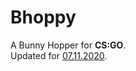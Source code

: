 # Bhoppy
A Bunny Hopper for **CS:GO**. <br>
Updated for [07.11.2020](https://blog.counter-strike.net/index.php/2020/10/31827/).